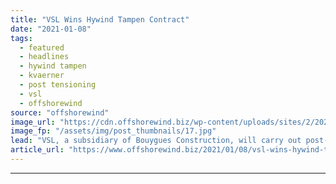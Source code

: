 ```yaml
---
title: "VSL Wins Hywind Tampen Contract"
date: "2021-01-08"
tags: 
  - featured
  - headlines
  - hywind tampen
  - kvaerner
  - post tensioning
  - vsl
  - offshorewind
source: "offshorewind"
image_url: "https://cdn.offshorewind.biz/wp-content/uploads/sites/2/2021/01/08100003/Hywind-Tampen_cEquinor.jpg"
image_fp: "/assets/img/post_thumbnails/17.jpg"
lead: "VSL, a subsidiary of Bouygues Construction, will carry out post-tensioning works on the eleven"
article_url: "https://www.offshorewind.biz/2021/01/08/vsl-wins-hywind-tampen-contract/"
---
```


---

